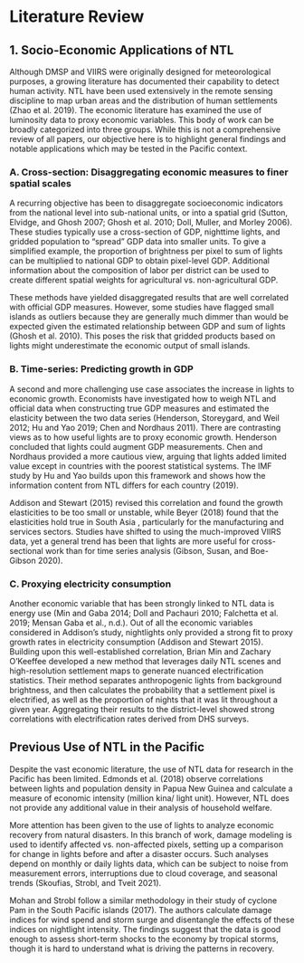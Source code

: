 # Literature Review

## 1. Socio-Economic Applications of NTL

Although DMSP and VIIRS were originally designed for meteorological purposes, a growing literature has documented their capability to detect human activity. NTL have been used extensively in the remote sensing discipline to map urban areas and the distribution of human settlements (Zhao et al. 2019). The economic literature has examined the use of luminosity data to proxy economic variables. This body of work can be broadly categorized into three groups. While this is not a comprehensive review of all papers, our objective here is to highlight general findings and notable applications which may be tested in the Pacific context.

### A. Cross-section: Disaggregating economic measures to finer spatial scales
A recurring objective has been to disaggregate socioeconomic indicators from the national level into sub-national units, or into a spatial grid (Sutton, Elvidge, and Ghosh 2007; Ghosh et al. 2010; Doll, Muller, and Morley 2006). These studies typically use a cross-section of GDP, nighttime lights, and gridded population to “spread” GDP data into smaller units. To give a simplified example, the proportion of brightness per pixel to sum of lights can be multiplied to national GDP to obtain pixel-level GDP. Additional information about the composition of labor per district can be used to create different spatial weights for agricultural vs. non-agricultural GDP.

These methods have yielded disaggregated results that are well correlated with official GDP measures. However, some studies have flagged small islands as outliers because they are generally much dimmer than would be expected given the estimated relationship between GDP and sum of lights (Ghosh et al. 2010).  This poses the risk that gridded products based on lights might underestimate the economic output of small islands.

### B.	Time-series: Predicting growth in GDP
A second and more challenging use case associates the increase in lights to economic growth. Economists have investigated how to weigh NTL and official data when constructing true GDP measures and estimated the elasticity between the two data series (Henderson, Storeygard, and Weil 2012; Hu and Yao 2019; Chen and Nordhaus 2011). There are contrasting views as to how useful lights are to proxy economic growth. Henderson concluded that lights could augment GDP measurements. Chen and Nordhaus provided a more cautious view, arguing that lights added limited value except in countries with the poorest statistical systems. The IMF study by Hu and Yao builds upon this framework and shows how the information content from NTL differs for each country (2019).

Addison and Stewart (2015) revised this correlation and found the growth elasticities to be too small or unstable, while Beyer (2018) found that the elasticities hold true in South Asia , particularly for the manufacturing and services sectors. Studies have shifted to using the much-improved VIIRS data, yet a general trend has been that lights are more useful for cross-sectional work than for time series analysis (Gibson, Susan, and Boe-Gibson 2020).

### C.	Proxying electricity consumption
Another economic variable that has been strongly linked to NTL data is energy use (Min and Gaba 2014; Doll and Pachauri 2010; Falchetta et al. 2019; Mensan Gaba et al., n.d.). Out of all the economic variables considered in Addison’s study, nightlights only provided a strong fit to proxy growth rates in electricity consumption (Addison and Stewart 2015).
Building upon this well-established correlation, Brian Min and Zachary O’Keeffee developed a new method that leverages daily NTL scenes and high-resolution settlement maps to generate nuanced electrification statistics. Their method separates anthropogenic lights from background brightness, and then calculates the probability that a settlement pixel is electrified, as well as the proportion of nights that it was lit throughout a given year. Aggregating their results to the district-level showed strong correlations with electrification rates derived from DHS surveys.

## Previous Use of NTL in the Pacific
Despite the vast economic literature, the use of NTL data for research in the Pacific has been limited. Edmonds et al. (2018) observe correlations between lights and population density in Papua New Guinea and calculate a measure of economic intensity (million kina/ light unit). However, NTL does not provide any additional value in their analysis of household welfare.

More attention has been given to the use of lights to analyze economic recovery from natural disasters. In this branch of work, damage modeling is used to identify affected vs. non-affected pixels, setting up a comparison for change in lights before and after a disaster occurs. Such analyses depend on monthly or daily lights data, which can be subject to noise from measurement errors, interruptions due to cloud coverage, and seasonal trends (Skoufias, Strobl, and Tveit 2021).

Mohan and Strobl follow a similar methodology in their study of cyclone Pam in the South Pacific islands (2017). The authors calculate damage indices for wind spend and storm surge and disentangle the effects of these indices on nightlight intensity. The findings suggest that the data is good enough to assess short-term shocks to the economy by tropical storms, though it is hard to understand what is driving the patterns in recovery.

